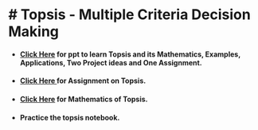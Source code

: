 # # **Topsis - Multiple Criteria Decision Making**
- #### **<a href="https://docs.google.com/presentation/d/e/2PACX-1vQXCvAdU8kcm8KINs1tx4Sz_vabwQvcajO2f3lhJkmkkv8g6hbHe6Oyi9Xlghw5Qg/pub?start=false&loop=false&delayms=60000"> Click Here</a> for ppt** to learn Topsis and its Mathematics, Examples, Applications, Two Project ideas and One Assignment.
- #### **<a href="https://github.com/psrana/Assignment-Topsis">Click Here </a> for Assignment on Topsis.**
- #### **<a href="https://www.youtube.com/watch?v=kfcN7MuYVeI">Click Here</a> for Mathematics of Topsis.**
- #### **Practice the topsis notebook.**
